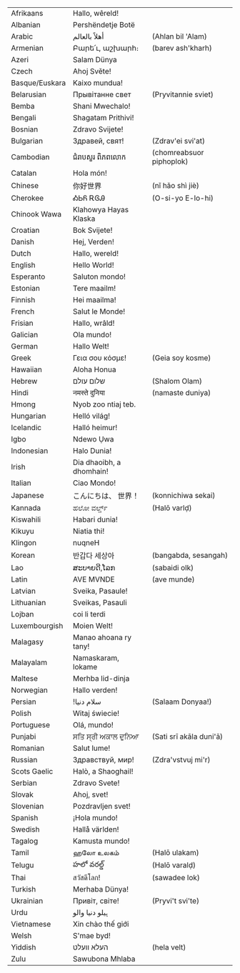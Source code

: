 
||||
|-|-|-|
|Afrikaans|	Hallo, wêreld!|
|Albanian|	Pershëndetje Botë|
|Arabic	|أهلاً بالعالم	|(Ahlan bil 'Alam)|
|Armenian|	Բարե՛ւ, աշխարհ։|	(barev ash'kharh)|
|Azeri|	Salam Dünya|
|Czech|	Ahoj Světe!|
|Basque/Euskara|	Kaixo mundua!|
|Belarusian|	Прывітанне свет	|(Pryvitannie sviet)|
|Bemba|	Shani Mwechalo!|
|Bengali|	Shagatam Prithivi!|
|Bosnian|	Zdravo Svijete!|
|Bulgarian|	Здравей, свят!|	(Zdrav'ei svi'at)|
|Cambodian|	ជំរាបសួរ ពិភពលោក|	(chomreabsuor piphoplok)|
|Catalan|	Hola món!|
|Chinese|	你好世界|	(nǐ hǎo shì jiè)|
|Cherokee|	ᎣᏏᏲ ᎡᎶᎯ	|(O-si-yo E-lo-hi)|
|Chinook Wawa|	Klahowya Hayas Klaska|
|Croatian|	Bok Svijete!|
|Danish|	Hej, Verden!|
|Dutch|	Hallo, wereld!|
|English|	Hello World!|
|Esperanto|	Saluton mondo!|
|Estonian|	Tere maailm!|
|Finnish|	Hei maailma!|
|French|	Salut le Monde!|
|Frisian|	Hallo, wrâld!|
|Galician|	Ola mundo!|
|German|	Hallo Welt!|
|Greek|	Γεια σου κόσμε!|	(Geia soy kosme)|
|Hawaiian|	Aloha Honua|
|Hebrew|	שלום עולם	|(Shalom Olam)|
|Hindi|	नमस्ते दुनिया	|(namaste duniya)|
|Hmong|	Nyob zoo ntiaj teb.|
|Hungarian|	Helló világ!|
|Icelandic|	Halló heimur!|
|Igbo|	Ndewo Ụwa|
|Indonesian|	Halo Dunia!|
|Irish|	Dia dhaoibh, a dhomhain!|
|Italian|	Ciao Mondo!|
|Japanese|	こんにちは、 世界！	|(konnichiwa sekai)|
|Kannada|	ಹಲೋ ವರ್ಲ್ಡ್	|(Halō varlḍ)|
|Kiswahili|	Habari dunia!|
|Kikuyu|	Niatia thi!|
|Klingon|	nuqneH|
|Korean|	반갑다 세상아	|(bangabda, sesangah)|
|Lao|	ສະບາຍດີ,ໂລກ	|(sabaidi olk)|
|Latin|	AVE MVNDE	|(ave munde)|
|Latvian|	Sveika, Pasaule!|
|Lithuanian|	Sveikas, Pasauli|
|Lojban|	coi li terdi|
|Luxembourgish|	Moien Welt!|
|Malagasy|	Manao ahoana ry tany!|
|Malayalam|	Namaskaram, lokame|
|Maltese|	Merhba lid-dinja|
|Norwegian|	Hallo verden!|
|Persian|	!سلام دنیا	|(Salaam Donyaa!)|
|Polish|	Witaj świecie!|
|Portuguese|	Olá, mundo!|
|Punjabi|	ਸਤਿ ਸ੍ਰੀ ਅਕਾਲ ਦੁਨਿਆ	|(Sati srī akāla duni'ā)|
|Romanian|	Salut lume!|
|Russian|	Здравствуй, мир!|	(Zdra'vstvuj mi'r)|
|Scots Gaelic|	Halò, a Shaoghail!|
|Serbian|	Zdravo Svete!|
|Slovak|	Ahoj, svet!|
|Slovenian|	Pozdravljen svet!|
|Spanish|	¡Hola mundo!|
|Swedish|	Hallå världen!|
|Tagalog|	Kamusta mundo!|
|Tamil|	ஹலோ உலகம்	|(Halō ulakam)|
|Telugu|	హలో వరల్డ్	|(Halō varalḍ)|
|Thai|	สวัสดีโลก!	|(sawadee lok)|
|Turkish|	Merhaba Dünya!|
|Ukrainian|	Привiт, свiте!|	(Pryvi't svi'te)|
|Urdu|	ہیلو دنیا والو
|Vietnamese|	Xin chào thế giới|
|Welsh|	S'mae byd!|
|Yiddish|	העלא וועלט	|(hela velt)|
|Zulu|	Sawubona Mhlaba|
